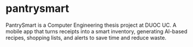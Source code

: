 # pantrysmart
PantrySmart is a Computer Engineering thesis project at DUOC UC. A mobile app that turns receipts into a smart inventory, generating AI-based recipes, shopping lists, and alerts to save time and reduce waste.
